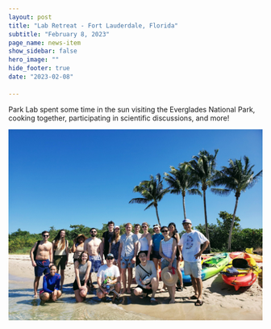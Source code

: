 ```yaml
---
layout: post
title: "Lab Retreat - Fort Lauderdale, Florida"
subtitle: "February 8, 2023"
page_name: news-item
show_sidebar: false
hero_image: ""
hide_footer: true
date: "2023-02-08"

---
```


Park Lab spent some time in the sun visiting the Everglades National Park, cooking together, participating in scientific discussions, and more!

![Image](/img/news-images/pupj0vwy.jpeg)

